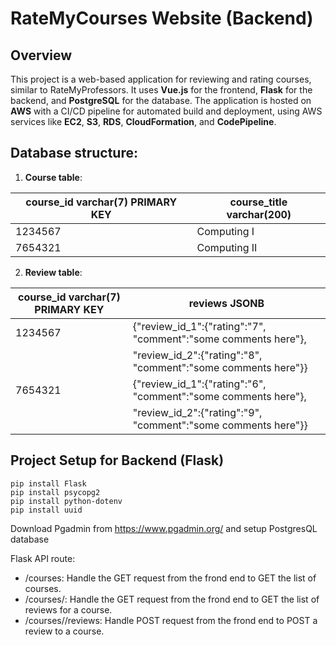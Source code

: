 # RateMyCourses Website (Backend)

## Overview

This project is a web-based application for reviewing and rating courses, similar to RateMyProfessors. It uses **Vue.js** for the frontend, **Flask** for the backend, and **PostgreSQL** for the database. The application is hosted on **AWS** with a CI/CD pipeline for automated build and deployment, using AWS services like **EC2**, **S3**, **RDS**, **CloudFormation**, and **CodePipeline**.

## Database structure:
1. **Course table**:

|course_id varchar(7) PRIMARY KEY | course_title varchar(200) |
|---------------------------------|---------------------------|
|1234567                          | Computing I               |
|7654321                          |Computing II               |

2. **Review table**:

|course_id varchar(7) PRIMARY KEY | reviews JSONB                                                 |
|---------------------------------|---------------------------------------------------------------|
|1234567                          |{"review_id_1":{"rating":"7", "comment":"some comments here"}, |
|                                 |  "review_id_2":{"rating":"8", "comment":"some comments here"}}|
|7654321                          |{"review_id_1":{"rating":"6", "comment":"some comments here"}, |
|                                 |  "review_id_2":{"rating":"9", "comment":"some comments here"}}|


## Project Setup for Backend (Flask)
```
pip install Flask
pip install psycopg2
pip install python-dotenv
pip install uuid
```
Download Pgadmin from https://www.pgadmin.org/ and setup PostgresQL database

Flask API route:
- /courses: Handle the GET request from the frond end to GET the list of courses.
- /courses/<id>: Handle the GET request from the frond end to GET the list of reviews for a course.
- /courses/<id>/reviews: Handle POST request from the frond end to POST a review to a course.